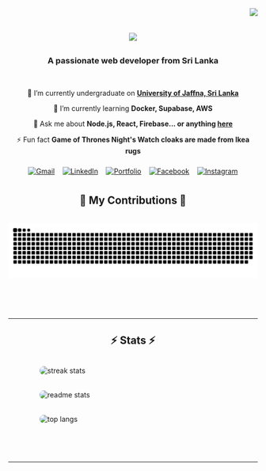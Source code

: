 <img align="right" src="https://visitor-badge.laobi.icu/badge?page_id=dkasun2001.dkasun2001" />

<h1 align="center">
    <img src="https://readme-typing-svg.demolab.com?font=Fira+Code&weight=500&size=30&duration=2000&pause=1000&color=28F70F&center=true&vCenter=true&random=false&width=600&height=100&lines=Hi+There+%F0%9F%91%8B;I'm+Dinusha+Kasun+Heenatiyangala;Full-stack+Developer" />
</h1>

<h3 align="center">A passionate web developer from Sri Lanka</h3>

<br/>

<div align="center">
 
 🔭 I’m currently undergraduate on **[University of Jaffna, Sri Lanka](https://www.jfn.ac.lk/)**
 
 🌱 I’m currently learning **Docker, Supabase, AWS**

💬 Ask me about **Node.js, React, Firebase... or anything [here](https://github.com/dkasun2001/dkasun2001/issues)**

⚡ Fun fact **Game of Thrones Night's Watch cloaks are made from Ikea rugs**

 </div>
 
 
<!-- social icons -->
 <div class="social-links">
  <a href="mailto:dinushakasun1234@gmail.com">
    <img src="https://img.shields.io/badge/Gmail-333333?style=for-the-badge&logo=gmail&logoColor=red" alt="Gmail" />
  </a>
  <a href="https://www.linkedin.com/in/dinusha-kasun-heenatiyangala/" target="_blank">
    <img src="https://img.shields.io/badge/LinkedIn-0077B5?style=for-the-badge&logo=linkedin&logoColor=white" alt="LinkedIn" target="_blank" />
  </a>
  <a href="#" target="_blank">
    <img src="https://img.shields.io/badge/Portfolio-FF5722?style=for-the-badge&logo=todoist&logoColor=white" alt="Portfolio" target="_blank" />
  </a>
  <a href="https://web.facebook.com/dinusha.kasun.9" target="_blank">
    <img src="https://img.shields.io/badge/Facebook-1877F2?style=for-the-badge&logo=facebook&logoColor=white" alt="Facebook" target="_blank" />
  </a>
  <a href="https://www.instagram.com/dinusha_kasun2001" target="_blank">
    <img src="https://img.shields.io/badge/Instagram-E4405F?style=for-the-badge&logo=instagram&logoColor=white" alt="Instagram" target="_blank" />
  </a>
</div>
<style>
.social-links {
  display: flex;
  justify-content: center; /* Center the links horizontally */
  margin: 1rem 0; /* Add some margin for spacing */
  flex-wrap: wrap; /* Wrap links to the next line on smaller screens */
}
.social-links a {
  margin: 0.5rem; /* Adjust margin for spacing on smaller screens */
}
.social-links img {
  width: 9rem; /* Set the width of the badges */
  height: auto; /* Maintain aspect ratio */
  transition: transform 0.3s ease-in-out; /* Add animation for hover */
}
.social-links img:hover {
  transform: scale(1.1); /* Scale up on hover */
}
/* Media query for mobile responsiveness */
@media (max-width: 768px) {
  .social-links img {
    width: 4rem; /* Increase badge size slightly on mobile */
  }
}

</style>
<!-- social icons -->

<!-- 
<hr/>
<h2 align="center">⚒️ Programming Languages ⚒️</h2>
<br/>
<div align="center">
    <img src="https://skillicons.dev/icons?i=java,python" />
</div>
<br/>
<hr/>
<h2 align="center">⚒️ Frontend Development ⚒️</h2>
<br/>
<div align="center">
    <img src="https://skillicons.dev/icons?i=react,bootstrap,mui,html,css,tailwind," />
    <br>
</div>
<br/>
<hr/>
<h2 align="center">⚒️ Backend Development ⚒️</h2>
<br/>
<div align="center">
    <img src="https://skillicons.dev/icons?i=react,bootstrap,mui,html,css,vscode,github,figma,tailwind,git,r" />
    <img src="https://skillicons.dev/icons?i=nodejs,javascript,typescript,express,mongodb,java,nextjs,mysql,php" /><br>
</div>
<br/>
<hr/>
<h2 align="center">⚒️ Mobile App Development ⚒️</h2>
<br/>
<div align="center">
    <img src="https://skillicons.dev/icons?i=react,bootstrap,mui,html,css,vscode,github,figma,tailwind,git,r" />
    <img src="https://skillicons.dev/icons?i=nodejs,javascript,typescript,express,mongodb,java,nextjs,mysql,php" /><br>
</div>
<br/>
<hr/>
<h2 align="center">⚒️ Static Site Generators ⚒️</h2>
<br/>
<div align="center">
    <img src="https://skillicons.dev/icons?i=nextjs" /><br>
</div>
<br/>
<hr/>
-->

<div align="center">
  <h2>🐍 My Contributions 🐍</h2>
  <br>
  <img alt="snake eating my contributions" src="https://raw.githubusercontent.com/salesp07/salesp07/output/github-contribution-grid-snake.svg" />
  
  <br/><br/><br/>
</div>

<hr/>
<!-- stats -->
 <h2 class="stats-heading">⚡ Stats ⚡</h2>
<section class="stats-container">
  <img src="https://github-readme-streak-stats-salesp07.vercel.app/?user=dkasun2001&count_private=true&theme=react&border-radius=10" alt="streak stats" />
  <img src="https://github-readme-stats-salesp07.vercel.app/api?username=dkasun2001&count_private=true&show_icons=true&theme=react&rank_icon=github&border-radius=10" alt="readme stats" />
  <img src="https://github-readme-stats-salesp07.vercel.app/api/top-langs/?username=dkasun2001&hide=HTML&langs_count=8&layout=compact&theme=react&border-radius=10&size_weight=0.5&count_weight=0.5&exclude_repo=github-readme-stats" alt="top langs" />
</section>

<style>
.stats-heading {
  text-align: center;
  margin-bottom: 1rem;
}

.stats-container {
  display: flex;
  flex-direction: column;
  align-items: center;
  margin: 0 auto;
  max-width: 800px;
}

.stats-container img {
  margin: 1rem 0;
  width: 75%;
  border-radius: 10px;
  animation: fadeInUp 0.5s ease-in-out forwards; /* Initial fade-in animation */
  transition: all 0.3s ease-in-out; /* Smooth transition for hover effect */
}

@keyframes fadeInUp {
  from {
    opacity: 0;
    transform: translateY(20px); /* Images appear from slightly below */
  }
  to {
    opacity: 1;
    transform: translateY(0);
  }
}

.stats-container img:hover {
  border: 5px solid #007bff; /* Blue border on hover */
  box-shadow: 0 0 5px rgba(0, 0, 0, 0.2); /* Subtle shadow on hover */
  transform: scale(1.05); /* Slight zoom on hover */
}

/* Add media query for smaller screens (optional) */
@media (max-width: 768px) {
  .stats-container img {
    width: 100%;
  }
}
</style>

<!-- stats -->

</div>

<br/><br/>

<hr/>

<br/>
<!--
<div align="center">
<a href='https://ko-fi.com/V7V4RAK9C' target='_blank'><img height='64' style='border:0px;height:64px;' src='https://storage.ko-fi.com/cdn/kofi1.png?v=3' border='0' alt='Buy Me a Coffee at ko-fi.com' /></a>
</div>
<br/>
-->

<!--

Visitor Badge - https://github.com/hehuapei/visitor-b...
Typing SVG - https://github.com/DenverCoder1/readm...
Shields.io Badges - https://github.com/alexandresanlim/Ba...
Skill Icons - https://github.com/tandpfun/skill-icons
Contributions Snake - https://github.com/Platane/snk
Streak Stats - https://github.com/DenverCoder1/githu...
Readme Stats - https://github.com/anuraghazra/github...

 

